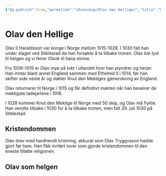 ```yaml
---
{"dg-publish":true,"permalink":"/Kunnskap/Olav den Hellige/","title":"Olav den Hellige","tags":["historie"]}
---
```



# Olav den Hellige
Olav II Haraldsson var konge i Norge mellom 1015–1028. I 1030 falt han under slaget ved Stiklestad da han forsøkte å ta tilbake tronen. Olav ble lyst til helgen og vi feirer Olsok til hans minne.

Fra 1008–1015 er Olav mye på tokt i utlandet hvor han plyndrer og herjer. Han inntar blant annet England sammen med Ethelred II i 1014, før han skifter side neste år og støtter Knut den Mektiges gjenerobring av England. 

Olav returnerer til Norge i 1015 og får definitivt makten når han beseirer de mektigste ladejarlene i 1016. 

I 1028 kommer Knut den Mektige til Norge med 50 skip, og Olav må flykte. Han vendte tilbake i 1030 for å ta tilbake tronen, men falt 29. juli 1030 på Stiklestad.

## Kristendommen
Olav drev med hardhendt kristning, akkurat som Olav Tryggvason hadde gjort før ham. Han fikk innført lover som gjorde kristendommen til den eneste tillatte religionen.

## Olav som helgen
